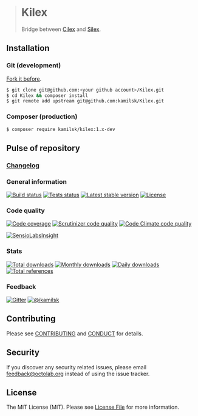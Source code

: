 > # Kilex
>
> Bridge between [Cilex](https://github.com/Cilex/Cilex) and [Silex](https://github.com/silexphp/Silex).

## Installation

### Git (development)

[Fork it before](https://github.com/kamilsk/Kilex/fork).

```bash
$ git clone git@github.com:<your github account>/Kilex.git
$ cd Kilex && composer install
$ git remote add upstream git@github.com:kamilsk/Kilex.git
```

### Composer (production)

```bash
$ composer require kamilsk/kilex:1.x-dev
```

## Pulse of repository

### [Changelog](CHANGELOG.md)

### General information

[![Build status](https://travis-ci.org/kamilsk/Kilex.svg)](https://travis-ci.org/kamilsk/Kilex)
[![Tests status](http://php-eye.com/badge/kamilsk/kilex/tested.svg)](http://php-eye.com/package/kamilsk/kilex)
[![Latest stable version](https://poser.pugx.org/kamilsk/kilex/v/stable.png)](https://packagist.org/packages/kamilsk/kilex)
[![License](https://poser.pugx.org/kamilsk/kilex/license.png)](https://packagist.org/packages/kamilsk/kilex)

### Code quality

[![Code coverage](https://scrutinizer-ci.com/g/kamilsk/Kilex/badges/coverage.png?b=master)](https://scrutinizer-ci.com/g/kamilsk/Kilex/?branch=master)
[![Scrutinizer code quality](https://scrutinizer-ci.com/g/kamilsk/Kilex/badges/quality-score.png?b=master)](https://scrutinizer-ci.com/g/kamilsk/Kilex/?branch=master)
[![Code Climate code quality](https://codeclimate.com/github/kamilsk/Kilex/badges/gpa.svg)](https://codeclimate.com/github/kamilsk/Kilex)

[![SensioLabsInsight](https://insight.sensiolabs.com/projects/2a986f75-1b01-4dcf-882a-a2f842e22a9c/big.png)](https://insight.sensiolabs.com/projects/2a986f75-1b01-4dcf-882a-a2f842e22a9c)

### Stats

[![Total downloads](https://poser.pugx.org/kamilsk/kilex/downloads.png)](https://packagist.org/packages/kamilsk/kilex)
[![Monthly downloads](https://poser.pugx.org/kamilsk/kilex/d/monthly.png)](https://packagist.org/packages/kamilsk/kilex)
[![Daily downloads](https://poser.pugx.org/kamilsk/kilex/d/daily.png)](https://packagist.org/packages/kamilsk/kilex)
[![Total references](https://www.versioneye.com/php/kamilsk:kilex/reference_badge.svg)](https://www.versioneye.com/php/kamilsk:kilex/references)

### Feedback

[![Gitter](https://badges.gitter.im/Join%20Chat.svg)](https://gitter.im/kamilsk/small-tools?utm_source=badge&utm_medium=badge&utm_campaign=pr-badge)
[![@ikamilsk](https://img.shields.io/badge/author-%40ikamilsk-blue.svg)](https://twitter.com/ikamilsk)

## Contributing

Please see [CONTRIBUTING](CONTRIBUTING.md) and [CONDUCT](CONDUCT.md) for details.

## Security

If you discover any security related issues, please email feedback@octolab.org instead of using the issue tracker.

## License

The MIT License (MIT). Please see [License File](LICENSE.md) for more information.
